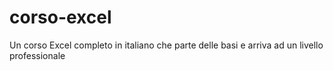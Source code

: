 # corso-excel
Un corso Excel completo in italiano che parte delle basi e arriva ad un livello professionale
